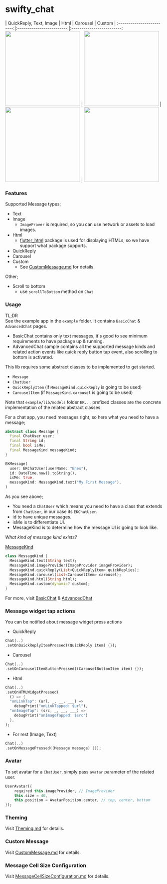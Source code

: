 # swifty_chat

| QuickReply, Text, Image      | Html  | Carousel | Custom |
:-------------------------:|:-------------------------:|:-------------------------:
<img src="../main/examples/assets/screenshots/kind_image_and_quick_reply_and_text.png" width="240"/> | <img src="../main/examples/assets/screenshots/kind_html.png" width="240"/> | <img src="../main/examples/assets/screenshots/kind_carousel.png" width="240"/> | <img src="../main/examples/assets/screenshots/kind_custom.png" width="240"/>

### Features

Supported Message types;
- Text
- Image
  - `ImageProver` is required, so you can use network or assets to load images.
- Html
  - [flutter_html](https://pub.dev/packages/flutter_html) package is used for displaying HTMLs, so we have support what package supports.
- QuickReply
- Carousel
- Custom
  - See [CustomMessage.md](CustomMessage.md) for details.

Other;

- Scroll to bottom
  + use `scrollToBottom` method on `Chat`

### Usage

TL;DR <br>
See the example app in the `example` folder. It contains `BasicChat` & `AdvancedChat` pages.
* BasicChat contains only text messages, it's good to see minimum requirements to have package up & running.
* AdvancedChat sample contains all the supported message kinds and related action events like quick reply button tap event, also scrolling to bottom is activated.


This lib requires some abstract classes to be implemented to get started.
* `Message` 
* `ChatUser`
* `QuickReplyItem` (if `MessageKind.quickReply` is going to be used)
* `CarouselItem` (if `MessageKind.carousel` is going to be used)

Note that `example/lib/models` folder `EK...` prefixed classes are the concrete implementation of the related abstract classes.

For a chat app, you need messages right, so here what you need to have a message;

```dart
abstract class Message {
  final ChatUser user;
  final String id;
  final bool isMe;
  final MessageKind messageKind;
}

EKMessage(
  user: EKChatUser(userName: "Enes"),
  id: DateTime.now().toString(),
  isMe: true,
  messageKind: MessageKind.text("My First Message"),
)
```

As you see above; 
* You need a `ChatUser` which means you need to have a class that extends from `ChatUser`, in our case its `EKChatUser`.
* id to have unique messages.
* isMe is to differentiate UI.
* MessageKind is to determine how the message UI is going to look like.

*What kind of message kind exists?*

[MessageKind](packages/swifty_chat_data/lib/src/models/message_kind.dart)

```dart
class MessageKind {
  MessageKind.text(String text);
  MessageKind.imageProvider(ImageProvider imageProvider);
  MessageKind.quickReply(List<QuickReplyItem> quickReplies);
  MessageKind.carousel(List<CarouselItem> carousel);
  MessageKind.html(String html);
  MessageKind.custom(dynamic? custom);
}
```

For more, visit [BasicChat](./example/lib/basic_chat.dart) & [AdvancedChat](./example/lib/advanced_chat.dart) 

### Message widget tap actions

You can be notified about message widget press actions
  
* QuickReply 

```dart
Chat(..)
.setOnQuickReplyItemPressed((QuickReply item) {});
```

* Carousel

```dart
Chat(..)
.setOnCarouselItemButtonPressed((CarouselButtonItem item) {});
```

* Html

```dart
Chat(..)
.setOnHTMLWidgetPressed(
  () => {
  "onLinkTap": (url, _, __, ___) =>
    debugPrint("onLinkTapped: $url"),
  "onImageTap": (src, _, __, ___) =>
    debugPrint("onImageTapped: $src")
  },
);
```

* For rest (Image, Text)

```dart
Chat(..)
.setOnMessagePressed((Message message) {});
```

### Avatar

To set avatar for a `ChatUser`, simply pass `avatar` parameter of the related user.

```dart
UserAvatar({
    required this.imageProvider, // ImageProvider
    this.size = 40,
    this.position = AvatarPosition.center, // top, center, bottom
});
```

### Theming

Visit [Theming.md](Theming.md) for details.

### Custom Message

Visit [CustomMessage.md](CustomMessage.md) for details.

### Message Cell Size Configuration

Visit [MessageCellSizeConfiguration.md](MessageCellSizeConfiguration.md) for details.